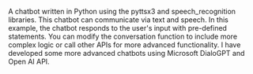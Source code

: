 A chatbot written in Python using the pyttsx3 and speech_recognition libraries. This chatbot can communicate via text and speech.
In this example, the chatbot responds to the user's input with pre-defined statements. You can modify the conversation function to include more complex logic or call other APIs for more advanced functionality.
I have developed some more advanced chatbots using Microsoft DialoGPT and Open AI API.
